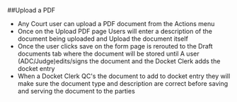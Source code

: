 ##Upload a PDF
* Any Court user can upload a PDF document from the Actions menu 
* Once on the Upload PDF page Users will enter a description of the document being uploaded and Upload the document itself
* Once the user clicks save on the form page is rerouted to the Draft documents tab where the document will be stored until A user (ADC/Judge)edits/signs the document and the Docket Clerk adds the docket entry
* When a Docket Clerk QC's the document to add to docket entry they will make sure the document type and description are correct before saving and serving the document to the parties